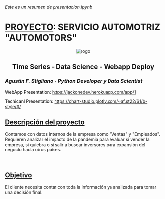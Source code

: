 <i>Este es un resumen de presentacion.ipynb</i>

# <u>PROYECTO</u>: SERVICIO AUTOMOTRIZ **"AUTOMOTORS"**
<center>
    
![logo](https://user-images.githubusercontent.com/113382260/193469015-485cc23c-faef-4897-8617-2a5ee17470d7.png)
<br />
## Time Series - Data Science - Webapp Deploy
</center>

### <i>Agustin F. Stigliano - Python Developer y Data Scientist</i>

<div>
    <p style="color:black;">WebApp Presentation: <a href="https://jackonedev.herokuapp.com/app/1">https://jackonedev.herokuapp.com/app/1</a></p>
    <p style="color:black;">Techicanl Presentation: <a href="https://chart-studio.plotly.com/~af.st22/61/b-style/#/">https://chart-studio.plotly.com/~af.st22/61/b-style/#/</a></p>
</div>

## <u>Descripción del proyecto</u>
Contamos con datos internos de la empresa como "Ventas" y "Empleados".<br />
Requieren analizar el impacto de la pandemia para evaluar si vender la empresa, si quiebra o si salir a buscar inversores para expansión del negocio hacia otros países.

<br />

## <u>Objetivo</u>
El cliente necesita contar con toda la información ya analizada para tomar una decisión final.
